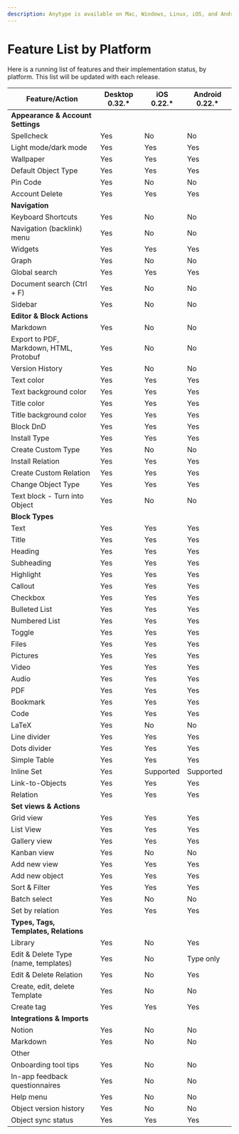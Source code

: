 ```yaml
---
description: Anytype is available on Mac, Windows, Linux, iOS, and Android.
---
```


# Feature List by Platform

Here is a running list of features and their implementation status, by platform. This list will be updated with each release.

| Feature/Action                          | Desktop 0.32.\* | iOS 0.22.\* | Android 0.22.\* |
| --------------------------------------- | --------------- | ----------- | --------------- |
| **Appearance & Account Settings**       |                 |             |                 |
| Spellcheck                              | Yes             | No          | No              |
| Light mode/dark mode                    | Yes             | Yes         | Yes             |
| Wallpaper                               | Yes             | Yes         | Yes             |
| Default Object Type                     | Yes             | Yes         | Yes             |
| Pin Code                                | Yes             | No          | No              |
| Account Delete                          | Yes             | Yes         | Yes             |
| **Navigation**                          |                 |             |                 |
| Keyboard Shortcuts                      | Yes             | No          | No              |
| Navigation (backlink) menu              | Yes             | No          | No              |
| Widgets                                 | Yes             | Yes         | Yes             |
| Graph                                   | Yes             | No          | No              |
| Global search                           | Yes             | Yes         | Yes             |
| Document search (Ctrl + F)              | Yes             | No          | No              |
| Sidebar                                 | Yes             | No          | No              |
| **Editor & Block Actions**              |                 |             |                 |
| Markdown                                | Yes             | No          | No              |
| Export to PDF, Markdown, HTML, Protobuf | Yes             | No          | No              |
| Version History                         | Yes             | No          | No              |
| Text color                              | Yes             | Yes         | Yes             |
| Text background color                   | Yes             | Yes         | Yes             |
| Title color                             | Yes             | Yes         | Yes             |
| Title background color                  | Yes             | Yes         | Yes             |
| Block DnD                               | Yes             | Yes         | Yes             |
| Install Type                            | Yes             | Yes         | Yes             |
| Create Custom Type                      | Yes             | No          | No              |
| Install Relation                        | Yes             | Yes         | Yes             |
| Create Custom Relation                  | Yes             | Yes         | Yes             |
| Change Object Type                      | Yes             | Yes         | Yes             |
| Text block - Turn into Object           | Yes             | No          | No              |
| **Block Types**                         |                 |             |                 |
| Text                                    | Yes             | Yes         | Yes             |
| Title                                   | Yes             | Yes         | Yes             |
| Heading                                 | Yes             | Yes         | Yes             |
| Subheading                              | Yes             | Yes         | Yes             |
| Highlight                               | Yes             | Yes         | Yes             |
| Callout                                 | Yes             | Yes         | Yes             |
| Checkbox                                | Yes             | Yes         | Yes             |
| Bulleted List                           | Yes             | Yes         | Yes             |
| Numbered List                           | Yes             | Yes         | Yes             |
| Toggle                                  | Yes             | Yes         | Yes             |
| Files                                   | Yes             | Yes         | Yes             |
| Pictures                                | Yes             | Yes         | Yes             |
| Video                                   | Yes             | Yes         | Yes             |
| Audio                                   | Yes             | Yes         | Yes             |
| PDF                                     | Yes             | Yes         | Yes             |
| Bookmark                                | Yes             | Yes         | Yes             |
| Code                                    | Yes             | Yes         | Yes             |
| LaTeX                                   | Yes             | No          | No              |
| Line divider                            | Yes             | Yes         | Yes             |
| Dots divider                            | Yes             | Yes         | Yes             |
| Simple Table                            | Yes             | Yes         | Yes             |
| Inline Set                              | Yes             | Supported   | Supported       |
| Link-to-Objects                         | Yes             | Yes         | Yes             |
| Relation                                | Yes             | Yes         | Yes             |
| **Set views & Actions**                 |                 |             |                 |
| Grid view                               | Yes             | Yes         | Yes             |
| List View                               | Yes             | Yes         | Yes             |
| Gallery view                            | Yes             | Yes         | Yes             |
| Kanban view                             | Yes             | No          | No              |
| Add new view                            | Yes             | Yes         | Yes             |
| Add new object                          | Yes             | Yes         | Yes             |
| Sort & Filter                           | Yes             | Yes         | Yes             |
| Batch select                            | Yes             | No          | No              |
| Set by relation                         | Yes             | Yes         | Yes             |
| **Types, Tags, Templates, Relations**   |                 |             |                 |
| Library                                 | Yes             | No          | Yes             |
| Edit & Delete Type (name, templates)    | Yes             | No          | Type only       |
| Edit & Delete Relation                  | Yes             | No          | Yes             |
| Create, edit, delete Template           | Yes             | No          | No              |
| Create tag                              | Yes             | Yes         | Yes             |
| **Integrations & Imports**              |                 |             |                 |
| Notion                                  | Yes             | No          | No              |
| Markdown                                | Yes             | No          | No              |
| Other                                   |                 |             |                 |
| Onboarding tool tips                    | Yes             | No          | No              |
| In-app feedback questionnaires          | Yes             | No          | No              |
| Help menu                               | Yes             | No          | No              |
| Object version history                  | Yes             | No          | No              |
| Object sync status                      | Yes             | Yes         | Yes             |
